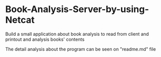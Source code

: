 # Book-Analysis-Server-by-using-Netcat
Build a small application about book analysis to read from client and printout and analysis books' contents

The detail analysis about the program can be seen on "readme.md" file
